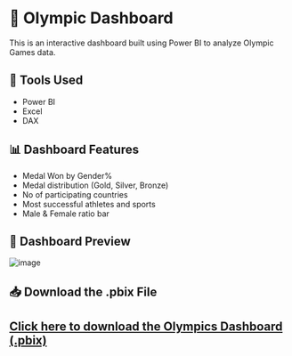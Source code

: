 # 🏅 Olympic Dashboard

This is an interactive dashboard built using Power BI to analyze Olympic Games data.

## 🧰 Tools Used
- Power BI
- Excel
- DAX

## 📊 Dashboard Features
- Medal Won by Gender%
- Medal distribution (Gold, Silver, Bronze)
- No of participating countries
- Most successful athletes and sports
- Male & Female ratio bar

## 📸 Dashboard Preview
![image](https://github.com/user-attachments/assets/beec32d0-9655-4b86-be60-4411dbb0d42f)


## 📥 Download the .pbix File
[Click here to download the Olympics Dashboard (.pbix)](Olympics-dashboard.pbix)
---

